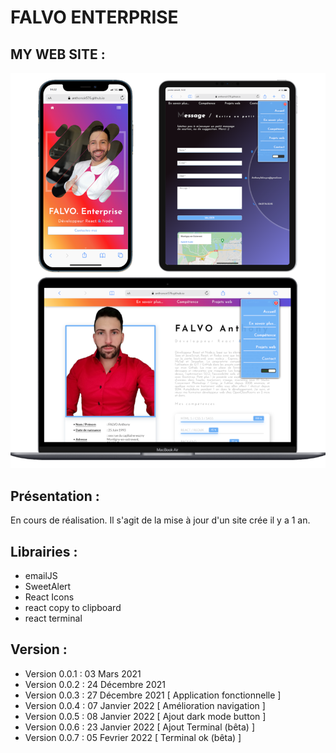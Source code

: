 # FALVO ENTERPRISE

## MY WEB SITE : 

![screen Site](./document/readme.png)

## Présentation :

En cours de réalisation. Il s'agit de la mise à jour d'un site crée il y a 1 an.

## Librairies : 
- emailJS
- SweetAlert
- React Icons
- react copy to clipboard
- react terminal

## Version : 

- Version 0.0.1 : 03 Mars     2021
- Version 0.0.2 : 24 Décembre 2021
- Version 0.0.3 : 27 Décembre 2021 [ Application fonctionnelle ]
- Version 0.0.4 : 07 Janvier  2022 [ Amélioration navigation   ]
- Version 0.0.5 : 08 Janvier  2022 [ Ajout dark mode button    ]
- Version 0.0.6 : 23 Janvier  2022 [ Ajout Terminal (bêta)     ]
- Version 0.0.7 : 05 Fevrier  2022 [ Terminal ok    (bêta)     ]
